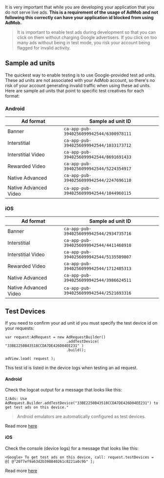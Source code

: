

It is very important that while you are developing your application that you do not serve live ads. **This is a requirement of the usage of AdMob and not following this correctly can have your application id blocked from using AdMob.**

>
> It is important to enable test ads during development so that you can click on them without charging Google advertisers. If you click on too many ads without being in test mode, you risk your account being flagged for invalid activity.
>

## Sample ad units

The quickest way to enable testing is to use Google-provided test ad units. These ad units are not associated with your AdMob account, so there's no risk of your account generating invalid traffic when using these ad units. Here are sample ad units that point to specific test creatives for each format:

### Android

| Ad format | Sample ad unit ID |
| --- | --- |
| Banner | `ca-app-pub-3940256099942544/6300978111` |
| Interstitial | `ca-app-pub-3940256099942544/1033173712` |
| Interstitial Video | `ca-app-pub-3940256099942544/8691691433` |
| Rewarded Video | `ca-app-pub-3940256099942544/5224354917` |
| Native Advanced | `ca-app-pub-3940256099942544/2247696110` |
| Native Advanced Video | `ca-app-pub-3940256099942544/1044960115` |

### iOS

| Ad format | Sample ad unit ID |
| --- | --- |
| Banner | `ca-app-pub-3940256099942544/2934735716` |
| Interstitial | `ca-app-pub-3940256099942544/4411468910` |
| Interstitial Video | `ca-app-pub-3940256099942544/5135589807` |
| Rewarded Video | `ca-app-pub-3940256099942544/1712485313` |
| Native Advanced | `ca-app-pub-3940256099942544/3986624511` |
| Native Advanced Video | `ca-app-pub-3940256099942544/2521693316` |



## Test Devices

If you need to confirm your ad unit id you must specify the test device id on your requests:

```as3
var request:AdRequest = new AdRequestBuilder()
							.addTestDevice( "33BE2250B43518CCDA7DE426D04EE231" )
							.build();

adView.load( request );
```

This test id is listed in the device logs when testing an ad request.


#### Android

Check the logcat output for a message that looks like this:

```
I/Ads: Use AdRequest.Builder.addTestDevice("33BE2250B43518CCDA7DE426D04EE231") to get test ads on this device."
```

>
> Android emulators are automatically configured as test devices.
>

Read more [here](https://developers.google.com/admob/android/test-ads)



#### iOS

Check the console (device logs) for a message that looks like this:

```
<Google> To get test ads on this device, call: request.testDevices = @[ @"2077ef9a63d2b398840261c8221a0c9b" ];
```


Read more [here](https://developers.google.com/admob/ios/test-ads)
